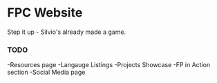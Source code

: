 # FPC Website

Step it up - Silvio's already made a game.


### TODO
-Resources page
-Langauge Listings
-Projects Showcase
-FP in Action section
-Social Media page
